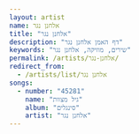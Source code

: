 ```yaml
---
layout: artist
name: אלחנן נגר
title: "אלחנן נגר"
description: "דף האמן אלחנן נגר"
keywords: "שירים, מוזיקה, אלחנן נגר"
permalink: /artists/אלחנן-נגר/
redirect_from:
  - /artists/list/אלחנן נגר
songs:
  - number: "45281"
    name: "גיל מצוות"
    album: "סינגלים"
    artist: "אלחנן נגר"
---
```

